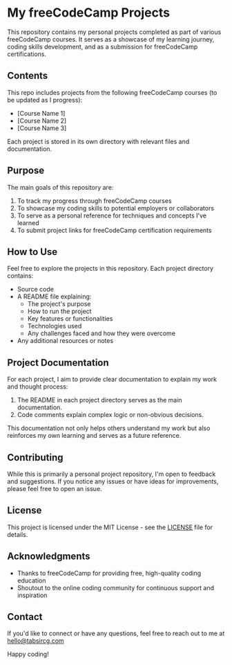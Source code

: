 # My freeCodeCamp Projects

This repository contains my personal projects completed as part of various freeCodeCamp courses. It serves as a showcase of my learning journey, coding skills development, and as a submission for freeCodeCamp certifications.

## Contents

This repo includes projects from the following freeCodeCamp courses (to be updated as I progress):

- [Course Name 1]
- [Course Name 2]
- [Course Name 3]

Each project is stored in its own directory with relevant files and documentation.

## Purpose

The main goals of this repository are:

1. To track my progress through freeCodeCamp courses
2. To showcase my coding skills to potential employers or collaborators
3. To serve as a personal reference for techniques and concepts I've learned
4. To submit project links for freeCodeCamp certification requirements

## How to Use

Feel free to explore the projects in this repository. Each project directory contains:

- Source code
- A README file explaining:
  - The project's purpose
  - How to run the project
  - Key features or functionalities
  - Technologies used
  - Any challenges faced and how they were overcome
- Any additional resources or notes

## Project Documentation

For each project, I aim to provide clear documentation to explain my work and thought process:

1. The README in each project directory serves as the main documentation.
2. Code comments explain complex logic or non-obvious decisions.

This documentation not only helps others understand my work but also reinforces my own learning and serves as a future reference.

## Contributing

While this is primarily a personal project repository, I'm open to feedback and suggestions. If you notice any issues or have ideas for improvements, please feel free to open an issue.

## License

This project is licensed under the MIT License - see the [LICENSE](LICENSE) file for details.

## Acknowledgments

- Thanks to freeCodeCamp for providing free, high-quality coding education
- Shoutout to the online coding community for continuous support and inspiration

## Contact

If you'd like to connect or have any questions, feel free to reach out to me at hello@tabsircg.com

Happy coding!
